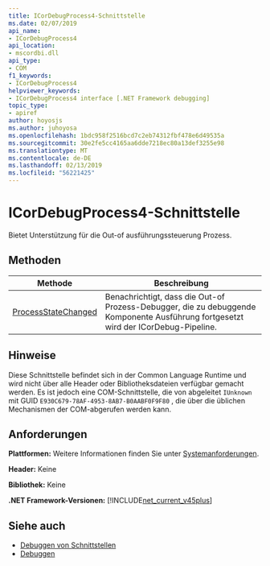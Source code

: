 ```yaml
---
title: ICorDebugProcess4-Schnittstelle
ms.date: 02/07/2019
api_name:
- ICorDebugProcess4
api_location:
- mscordbi.dll
api_type:
- COM
f1_keywords:
- ICorDebugProcess4
helpviewer_keywords:
- ICorDebugProcess4 interface [.NET Framework debugging]
topic_type:
- apiref
author: hoyosjs
ms.author: juhoyosa
ms.openlocfilehash: 1bdc958f2516bcd7c2eb74312fbf478e6d49535a
ms.sourcegitcommit: 30e2fe5cc4165aa6dde7218ec80a13def3255e98
ms.translationtype: MT
ms.contentlocale: de-DE
ms.lasthandoff: 02/13/2019
ms.locfileid: "56221425"
---
```

# <a name="icordebugprocess4-interface"></a>ICorDebugProcess4-Schnittstelle

Bietet Unterstützung für die Out-of ausführungssteuerung Prozess.

## <a name="methods"></a>Methoden

| Methode                                                                 | Beschreibung                                                                                             |
| ---------------------------------------------------------------------- | ------------------------------------------------------------------------------------------------------- |
| [ProcessStateChanged](icordebugprocess4-processstatechanged-method.md) | Benachrichtigt, dass die Out-of Prozess-Debugger, die zu debuggende Komponente Ausführung fortgesetzt wird der ICorDebug-Pipeline. |

## <a name="remarks"></a>Hinweise

Diese Schnittstelle befindet sich in der Common Language Runtime und wird nicht über alle Header oder Bibliotheksdateien verfügbar gemacht werden. Es ist jedoch eine COM-Schnittstelle, die von abgeleitet `IUnknown` mit GUID `E930C679-78AF-4953-8AB7-B0AABF0F9F80` , die über die üblichen Mechanismen der COM-abgerufen werden kann.

## <a name="requirements"></a>Anforderungen

**Plattformen:** Weitere Informationen finden Sie unter [Systemanforderungen](../../../../docs/framework/get-started/system-requirements.md).

**Header:** Keine

**Bibliothek:** Keine

**.NET Framework-Versionen:** [!INCLUDE[net_current_v45plus](../../../../includes/net-current-v20plus-md.md)]

## <a name="see-also"></a>Siehe auch

- [Debuggen von Schnittstellen](debugging-interfaces.md)
- [Debuggen](index.md)
